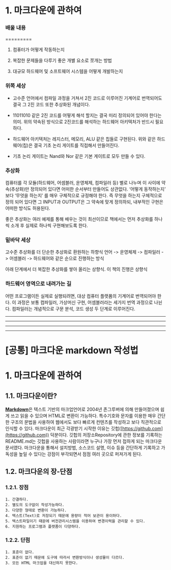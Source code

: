 # 1. 마크다운에 관하여
### 배울 내용
=========

1. 컴퓨터가 어떻게 작동하는지 

2. 복잡한 문제들을 다루기 좋은 개별 요소로 쪼개는 방법

3. 대규모 하드웨어 및 소프트웨어 시스템을 어떻게 개발하는지

### 위쪽 세상

- 고수준 언어에서 컴파일 과정을 거쳐서 2진 코드로 이루어진 기계어로 번역되어도 결국 그 2진 코드 또한 추상화된 개념이다.

- 11011010 같은 2진 코드를 어떻게 해석 할지는 결국 미리 정의되어 있어야 한다는 의미.
위의 약속된 방식으로 2진코드를 해석하는 하드웨어 아키텍처가 반드시 필요하다.

- 하드웨어 아키텍처는 레지스터, 메모리, ALU 같은 칩들로 구현된다.
위와 같은 하드웨어(칩)은 결국 기초 논리 게이트를 직접해서 만들어진다. 

- 기초 논리 게이트는 Nand와 Nor 같은 기본 게이트로 모두 만들 수 있다.

### 추상화


컴퓨터를 각 모듈(하드웨어, 어셈블러, 운영체제, 컴파일러 등) 별로 나누며 이 사이에 약속(추상화)만 정의되어 있다면 어떠한 순서부터 만들어도 상관없다.
‘어떻게 동작하는지’ 보다 ‘무엇을 하는지’ 를 매우 구체적으로 규정해야 한다.
즉 무엇을 하는지 구체적으로 정의 되어 있다면 그 INPUT과 OUTPUT은 그 약속에 맞게 정의하되, 내부적인 구현은 어떠한 방식도 허용된다.  

좋은 추상화는 여러 예제를 통해 배우는 것이 최선이므로 책에서는 먼저 추상화를 하나씩 소개 후 실제로 하나씩 구현해보도록 한다. 

### 밑바닥 세상
고수준 추상화를 더 단순한 추상화로 환원하는 하향식
언어 -> 운영체제 -> 컴파일러 -> 어셈블러 -> 하드웨어와 같은 순으로 진행하는 방식

아래 단계에서 더 복잡한 추상화를 쌓아 올리는 상향식.
이 책의 진행은 상향식

### 하드웨어 영역으로 내려가는 길
어떤 프로그램이든 실제로 실행되려면, 대상 컴퓨터 플랫폼의 기계어로 번역되어야 한다.
이 과정은 보통 컴파일러, 가상머신 구현, 어셈블러라는 세가지 번역 과정으로 나뉜다.
컴파일러는 개념적으로 구문 분석, 코드 생성 두 단계로 이루어진다.

* * *

***

*****

- - -

[공통] 마크다운 markdown 작성법
======================

# 1. 마크다운에 관하여
## 1.1. 마크다운이란?
[**Markdown**](http://whatismarkdown.com/)은 텍스트 기반의 마크업언어로 2004년 존그루버에 의해 만들어졌으며 쉽게 쓰고 읽을 수 있으며 HTML로 변환이 가능하다. 특수기호와 문자를 이용한 매우 간단한 구조의 문법을 사용하여 웹에서도 보다 빠르게 컨텐츠를 작성하고 보다 직관적으로 인식할 수 있다.
마크다운이 최근 각광받기 시작한 이유는 깃헙([https://github.com](https://github.com)) 덕분이다. 깃헙의 저장소Repository에 관한 정보를 기록하는 README.md는 깃헙을 사용하는 사람이라면 누구나 가장 먼저 접하게 되는 마크다운 문서였다. 마크다운을 통해서 설치방법, 소스코드 설명, 이슈 등을 간단하게 기록하고 가독성을 높일 수 있다는 강점이 부각되면서 점점 여러 곳으로 퍼져가게 된다.

## 1.2. 마크다운의 장-단점
### 1.2.1. 장점
	1. 간결하다.
	2. 별도의 도구없이 작성가능하다.
	3. 다양한 형태로 변환이 가능하다.
	4. 텍스트(Text)로 저장되기 때문에 용량이 적어 보관이 용이하다.
	5. 텍스트파일이기 때문에 버전관리시스템을 이용하여 변경이력을 관리할 수 있다.
	6. 지원하는 프로그램과 플랫폼이 다양하다.

### 1.2.2. 단점
	1. 표준이 없다.
	2. 표준이 없기 때문에 도구에 따라서 변환방식이나 생성물이 다르다.
	3. 모든 HTML 마크업을 대신하지 못한다.